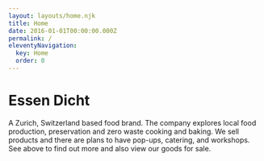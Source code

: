 ```yaml
---
layout: layouts/home.njk
title: Home
date: 2016-01-01T00:00:00.000Z
permalink: /
eleventyNavigation:
  key: Home
  order: 0
---
```

# Essen Dicht

 A Zurich, Switzerland based food brand. The company explores local food production, preservation and zero waste cooking and baking. We sell products and there are plans to have pop-ups, catering, and workshops. See above to find out more and also view our goods for sale.